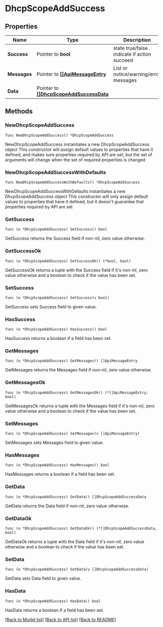# DhcpScopeAddSuccess

## Properties

Name | Type | Description | Notes
------------ | ------------- | ------------- | -------------
**Success** | Pointer to **bool** | state true/false indicate if action succeed | [optional] 
**Messages** | Pointer to [**[]ApiMessageEntry**](ApiMessageEntry.md) | List or notice/warning/error messages | [optional] 
**Data** | Pointer to [**[]DhcpScopeAddSuccessData**](DhcpScopeAddSuccessData.md) |  | [optional] 

## Methods

### NewDhcpScopeAddSuccess

`func NewDhcpScopeAddSuccess() *DhcpScopeAddSuccess`

NewDhcpScopeAddSuccess instantiates a new DhcpScopeAddSuccess object
This constructor will assign default values to properties that have it defined,
and makes sure properties required by API are set, but the set of arguments
will change when the set of required properties is changed

### NewDhcpScopeAddSuccessWithDefaults

`func NewDhcpScopeAddSuccessWithDefaults() *DhcpScopeAddSuccess`

NewDhcpScopeAddSuccessWithDefaults instantiates a new DhcpScopeAddSuccess object
This constructor will only assign default values to properties that have it defined,
but it doesn't guarantee that properties required by API are set

### GetSuccess

`func (o *DhcpScopeAddSuccess) GetSuccess() bool`

GetSuccess returns the Success field if non-nil, zero value otherwise.

### GetSuccessOk

`func (o *DhcpScopeAddSuccess) GetSuccessOk() (*bool, bool)`

GetSuccessOk returns a tuple with the Success field if it's non-nil, zero value otherwise
and a boolean to check if the value has been set.

### SetSuccess

`func (o *DhcpScopeAddSuccess) SetSuccess(v bool)`

SetSuccess sets Success field to given value.

### HasSuccess

`func (o *DhcpScopeAddSuccess) HasSuccess() bool`

HasSuccess returns a boolean if a field has been set.

### GetMessages

`func (o *DhcpScopeAddSuccess) GetMessages() []ApiMessageEntry`

GetMessages returns the Messages field if non-nil, zero value otherwise.

### GetMessagesOk

`func (o *DhcpScopeAddSuccess) GetMessagesOk() (*[]ApiMessageEntry, bool)`

GetMessagesOk returns a tuple with the Messages field if it's non-nil, zero value otherwise
and a boolean to check if the value has been set.

### SetMessages

`func (o *DhcpScopeAddSuccess) SetMessages(v []ApiMessageEntry)`

SetMessages sets Messages field to given value.

### HasMessages

`func (o *DhcpScopeAddSuccess) HasMessages() bool`

HasMessages returns a boolean if a field has been set.

### GetData

`func (o *DhcpScopeAddSuccess) GetData() []DhcpScopeAddSuccessData`

GetData returns the Data field if non-nil, zero value otherwise.

### GetDataOk

`func (o *DhcpScopeAddSuccess) GetDataOk() (*[]DhcpScopeAddSuccessData, bool)`

GetDataOk returns a tuple with the Data field if it's non-nil, zero value otherwise
and a boolean to check if the value has been set.

### SetData

`func (o *DhcpScopeAddSuccess) SetData(v []DhcpScopeAddSuccessData)`

SetData sets Data field to given value.

### HasData

`func (o *DhcpScopeAddSuccess) HasData() bool`

HasData returns a boolean if a field has been set.


[[Back to Model list]](../README.md#documentation-for-models) [[Back to API list]](../README.md#documentation-for-api-endpoints) [[Back to README]](../README.md)


